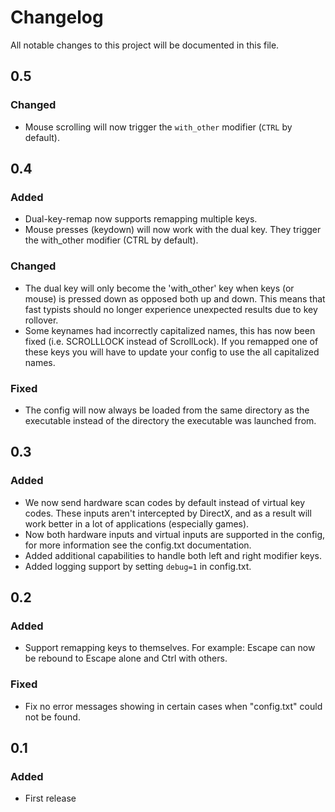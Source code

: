 # Changelog
All notable changes to this project will be documented in this file.

## 0.5
### Changed
- Mouse scrolling will now trigger the `with_other` modifier (`CTRL` by default).

## 0.4
### Added
- Dual-key-remap now supports remapping multiple keys.
- Mouse presses (keydown) will now work with the dual key. They trigger the with_other modifier (CTRL by default).
### Changed
- The dual key will only become the 'with_other' key when keys (or mouse) is pressed down as opposed both up and down. This means
  that fast typists should no longer experience unexpected results due to key rollover.
- Some keynames had incorrectly capitalized names, this has now been fixed (i.e. SCROLLLOCK instead of ScrollLock). If you remapped one
  of these keys you will have to update your config to use the all capitalized names.
### Fixed
- The config will now always be loaded from the same directory as the executable instead of the directory the executable was launched from.

## 0.3
### Added
- We now send hardware scan codes by default instead of virtual key codes. These inputs aren't intercepted by DirectX,
  and as a result will work better in a lot of applications (especially games).
- Now both hardware inputs and virtual inputs are supported in the config, for more information see the config.txt documentation.
- Added additional capabilities to handle both left and right modifier keys.
- Added logging support by setting `debug=1` in config.txt.

## 0.2
### Added
- Support remapping keys to themselves. For example: Escape can now be rebound to Escape alone and Ctrl with others.
### Fixed
- Fix no error messages showing in certain cases when "config.txt" could not be found.

## 0.1
### Added
- First release
